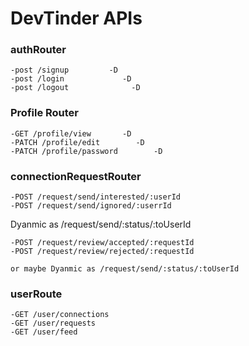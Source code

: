 # DevTinder APIs

### authRouter

    -post /signup         -D
    -post /login             -D
    -post /logout              -D

### Profile Router

    -GET /profile/view       -D 
    -PATCH /profile/edit        -D
    -PATCH /profile/password        -D

### connectionRequestRouter

    -POST /request/send/interested/:userId  
    -POST /request/send/ignored/:userrId
          
Dyanmic as /request/send/:status/:toUserId

    -POST /request/review/accepted/:requestId
    -POST /request/review/rejected/:requestId

    or maybe Dyanmic as /request/send/:status/:toUserId

    
### userRoute

    -GET /user/connections
    -GET /user/requests
    -GET /user/feed  
